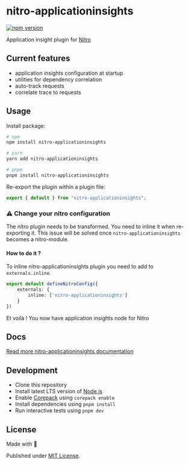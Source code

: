 # nitro-applicationinsights

[![npm version](https://badge.fury.io/js/nitro-applicationinsights.svg)](https://badge.fury.io/js/nitro-applicationinsights)

Application insight plugin for [Nitro](https://github.com/unjs/nitro)

## Current features

- application insights configuration at startup
- utilities for dependency correlation
- auto-track requests
- correlate trace to requests

## Usage

Install package:

```sh
# npm
npm install nitro-applicationinsights

# yarn
yarn add nitro-applicationinsights

# pnpm
pnpm install nitro-applicationinsights
```

Re-export the plugin within a plugin file:

```js
export { default } from "nitro-applicationinsights";
```

### ⚠️ Change your nitro configuration

The nitro plugin needs to be transformed. You need to inline it when re-exporting it.
This issue will be solved once `nitro-applicationinsights` becomes a nitro-module.

#### How to do it ?

To inline nitro-applicationinsights plugin you need to add to `externals.inline`.

```ts
export default defineNitroConfig({
    externals: {
        inline: ['nitro-applicationinsights']
    }
})
```

Et voilà ! You now have application insights node for Nitro

## Docs

[Read more nitro-applicationinsights documentation](https://huang-julien-nitro-applicationinsights.nuxt.space/)

## Development

- Clone this repository
- Install latest LTS version of [Node.js](https://nodejs.org/en/)
- Enable [Corepack](https://github.com/nodejs/corepack) using `corepack enable`
- Install dependencies using `pnpm install`
- Run interactive tests using `pnpm dev`

## License

Made with 💛

Published under [MIT License](./LICENSE).

<!-- Badges -->

[npm-version-src]: https://img.shields.io/npm/v/packageName?style=flat&colorA=18181B&colorB=F0DB4F
[npm-version-href]: https://npmjs.com/package/packageName
[npm-downloads-src]: https://img.shields.io/npm/dm/packageName?style=flat&colorA=18181B&colorB=F0DB4F
[npm-downloads-href]: https://npmjs.com/package/packageName
[codecov-src]: https://img.shields.io/codecov/c/gh/unjs/packageName/main?style=flat&colorA=18181B&colorB=F0DB4F
[codecov-href]: https://codecov.io/gh/unjs/packageName
[bundle-src]: https://img.shields.io/bundlephobia/minzip/packageName?style=flat&colorA=18181B&colorB=F0DB4F
[bundle-href]: https://bundlephobia.com/result?p=packageName
